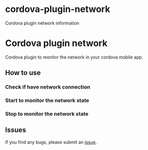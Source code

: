 # cordova-plugin-network
Cordova plugin network information

# Cordova plugin network

Cordova plugin to monitor the network in your cordova mobile app.

## How to use
### Check if have network connection 
### Start to monitor the network state 
### Stop to monitor the network state

## Issues
If you find any bugs, please submit an [issue](https://github.com/spaf94/cordova-plugin-network/issues/new/).
